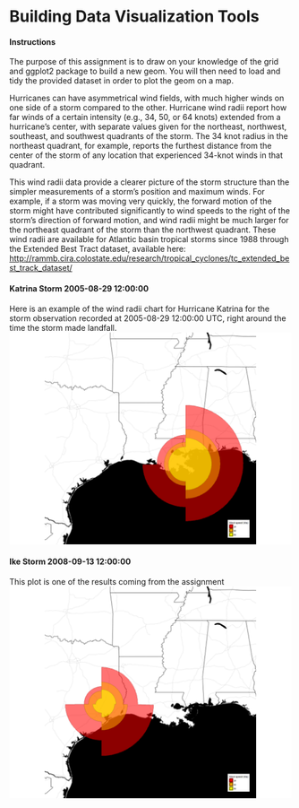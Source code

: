 # Building Data Visualization Tools
#### Instructions

The purpose of this assignment is to draw on your knowledge of the grid and ggplot2 package to build a new geom. You will then need to load and tidy the provided dataset in order to plot the geom on a map.

Hurricanes can have asymmetrical wind fields, with much higher winds on one side of a storm compared to the other. Hurricane wind radii report how far winds of a certain intensity (e.g., 34, 50, or 64 knots) extended from a hurricane’s center, with separate values given for the northeast, northwest, southeast, and southwest quadrants of the storm. The 34 knot radius in the northeast quadrant, for example, reports the furthest distance from the center of the storm of any location that experienced 34-knot winds in that quadrant.

This wind radii data provide a clearer picture of the storm structure than the simpler measurements of a storm’s position and maximum winds. For example, if a storm was moving very quickly, the forward motion of the storm might have contributed significantly to wind speeds to the right of the storm’s direction of forward motion, and wind radii might be much larger for the northeast quadrant of the storm than the northwest quadrant. These wind radii are available for Atlantic basin tropical storms since 1988 through the Extended Best Tract dataset, available here: http://rammb.cira.colostate.edu/research/tropical_cyclones/tc_extended_best_track_dataset/

#### Katrina Storm 2005-08-29 12:00:00
Here is an example of the wind radii chart for Hurricane Katrina for the storm observation recorded at 2005-08-29 12:00:00 UTC, right around the time the storm made landfall.
![alt text](https://raw.githubusercontent.com/moralmar/geom_hurricane/master/020_figures/hurricane_katrina.png)


#### Ike Storm 2008-09-13 12:00:00
This plot is one of the results coming from the assignment
![alt text](https://raw.githubusercontent.com/moralmar/geom_hurricane/master/020_figures/hurricane_ike.png)
